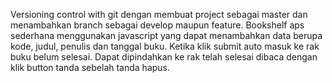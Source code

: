 Versioning control with git dengan membuat project sebagai master dan menambahkan branch sebagai develop maupun feature.
Bookshelf aps sederhana menggunakan javascript yang dapat menambahkan data berupa kode, judul, penulis dan tanggal buku.
Ketika klik submit auto masuk ke rak buku belum selesai.
Dapat dipindahkan ke rak telah selesai dibaca dengan klik button tanda sebelah tanda hapus.

